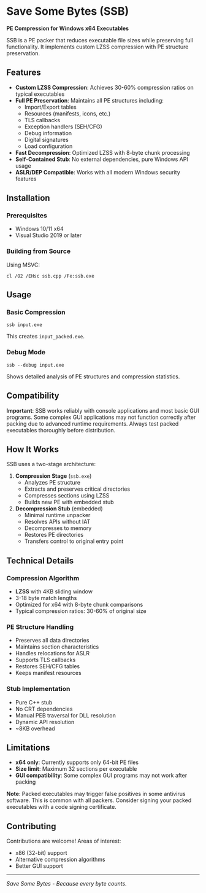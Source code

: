 # Save Some Bytes (SSB)
**PE Compression for Windows x64 Executables**

SSB is a PE packer that reduces executable file sizes while preserving full functionality. It implements custom LZSS compression with PE structure preservation.
## Features
- **Custom LZSS Compression**: Achieves 30-60% compression ratios on typical executables
- **Full PE Preservation**: Maintains all PE structures including:
  - Import/Export tables
  - Resources (manifests, icons, etc.)
  - TLS callbacks
  - Exception handlers (SEH/CFG)
  - Debug information
  - Digital signatures
  - Load configuration
- **Fast Decompression**: Optimized LZSS with 8-byte chunk processing
- **Self-Contained Stub**: No external dependencies, pure Windows API usage
- **ASLR/DEP Compatible**: Works with all modern Windows security features
## Installation
### Prerequisites
- Windows 10/11 x64
- Visual Studio 2019 or later
### Building from Source
Using MSVC:
```batch
cl /O2 /EHsc ssb.cpp /Fe:ssb.exe
```
## Usage
### Basic Compression
```batch
ssb input.exe
```
This creates `input_packed.exe`.
### Debug Mode
```batch
ssb --debug input.exe
```
Shows detailed analysis of PE structures and compression statistics.
## Compatibility
**Important**: SSB works reliably with console applications and most basic GUI programs. Some complex GUI applications may not function correctly after packing due to advanced runtime requirements. Always test packed executables thoroughly before distribution.
## How It Works
SSB uses a two-stage architecture:
1. **Compression Stage** (`ssb.exe`)
   - Analyzes PE structure
   - Extracts and preserves critical directories
   - Compresses sections using LZSS
   - Builds new PE with embedded stub
2. **Decompression Stub** (embedded)
   - Minimal runtime unpacker
   - Resolves APIs without IAT
   - Decompresses to memory
   - Restores PE directories
   - Transfers control to original entry point
## Technical Details
### Compression Algorithm
- **LZSS** with 4KB sliding window
- 3-18 byte match lengths
- Optimized for x64 with 8-byte chunk comparisons
- Typical compression ratios: 30-60% of original size
### PE Structure Handling
- Preserves all data directories
- Maintains section characteristics
- Handles relocations for ASLR
- Supports TLS callbacks
- Restores SEH/CFG tables
- Keeps manifest resources
### Stub Implementation
- Pure C++ stub
- No CRT dependencies
- Manual PEB traversal for DLL resolution
- Dynamic API resolution
- ~8KB overhead
## Limitations
- **x64 only**: Currently supports only 64-bit PE files
- **Size limit**: Maximum 32 sections per executable
- **GUI compatibility**: Some complex GUI programs may not work after packing
  
**Note**: Packed executables may trigger false positives in some antivirus software. This is common with all packers. Consider signing your packed executables with a code signing certificate.

## Contributing
Contributions are welcome! Areas of interest:
- x86 (32-bit) support
- Alternative compression algorithms
- Better GUI support
---
*Save Some Bytes - Because every byte counts.*
